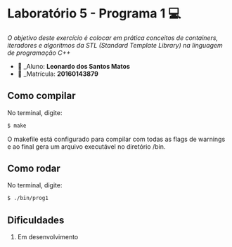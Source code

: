 # Laboratório 5 - Programa 1  :computer:
*O objetivo deste exercício é colocar em prática conceitos de containers, iteradores e algoritmos da STL
(Standard Template Library) na linguagem de programação C++*

* :bust_in_silhouette: _Aluno: **Leonardo dos Santos Matos**
* :pencil:  _Matrícula: **20160143879**
 
## Como compilar
No terminal, digite: 
```bash
$ make
```
O makefile está configurado para compilar com todas as flags de warnings e ao final gera um arquivo executável no diretório /bin.

## Como rodar
No terminal, digite:
```bash
$ ./bin/prog1
```

## Dificuldades
1. Em desenvolvimento